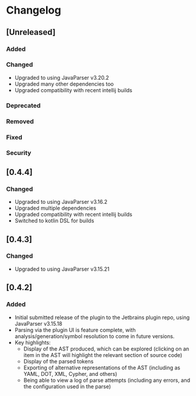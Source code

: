 # Changelog


## [Unreleased]
### Added

### Changed
- Upgraded to using JavaParser v3.20.2
- Upgraded many other dependencies too
- Upgraded compatibility with recent intellij builds

### Deprecated

### Removed

### Fixed

### Security


## [0.4.4]
### Changed
- Upgraded to using JavaParser v3.16.2
- Upgraded multiple dependencies
- Upgraded compatibility with recent intellij builds
- Switched to kotlin DSL for builds


## [0.4.3]
### Changed
- Upgraded to using JavaParser v3.15.21

## [0.4.2]
### Added
- Initial submitted release of the plugin to the Jetbrains plugin repo, using JavaParser v3.15.18
- Parsing via the plugin UI is feature complete, with analysis/generation/symbol resolution to come in future versions.
- Key highlights:
    - Display of the AST produced, which can be explored (clicking on an item in the AST will highlight the relevant section of source code)
    - Display of the parsed tokens
    - Exporting of alternative representations of the AST (including as YAML, DOT, XML, Cypher, and others)
    - Being able to view a log of parse attempts (including any errors, and the configuration used in the parse)

